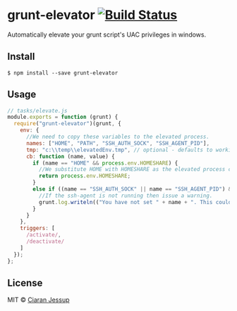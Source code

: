 # grunt-elevator [![Build Status](https://travis-ci.org/ciaranj/grunt-elevator.svg?branch=master)](https://travis-ci.org/ciaranj/grunt-elevator)
Automatically elevate your grunt script's UAC privileges in windows.

## Install
```
$ npm install --save grunt-elevator
```

## Usage
```js
// tasks/elevate.js
module.exports = function (grunt) {
  require("grunt-elevator")(grunt, {
    env: {
      //We need to copy these variables to the elevated process.
      names: ["HOME", "PATH", "SSH_AUTH_SOCK", "SSH_AGENT_PID"],
      tmp: "c:\\temp\\elevatedEnv.tmp", // optional - defaults to working directory
      cb: function (name, value) {
        if (name == "HOME" && process.env.HOMESHARE) {
          //We substitute HOME with HOMESHARE as the elevated process cannot access U:\
          return process.env.HOMESHARE;
        }
        else if ((name == "SSH_AUTH_SOCK" || name == "SSH_AGENT_PID") && !value) {
          //If the ssh-agent is not running then issue a warning.
          grunt.log.writeln(("You have not set " + name + ". This could cause you to be banned from git!").yellow.bold);
        }
      }
    },
    triggers: [
      /activate/,
      /deactivate/
    ]
  });
};
```

## License
MIT © [Ciaran Jessup](ciaranj@gmail.com)
